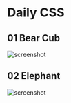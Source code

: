 # Daily CSS

## 01 Bear Cub 
![screenshot](http://i.imgur.com/I397HSA.png)

## 02 Elephant
![screenshot](http://i.imgur.com/4lYqOGl.png)